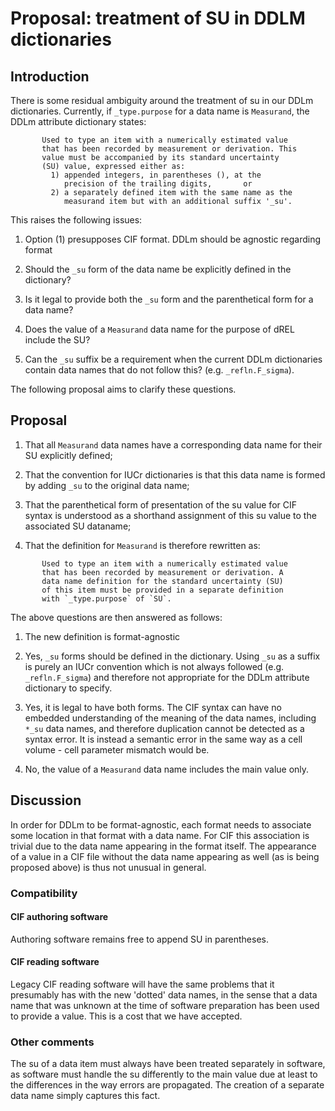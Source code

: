 # Proposal: treatment of SU in DDLM dictionaries

## Introduction

There is some residual ambiguity around the treatment of su in our
DDLm dictionaries.  Currently, if `_type.purpose` for a data name 
is `Measurand`, the DDLm attribute dictionary states:

```
       Used to type an item with a numerically estimated value
       that has been recorded by measurement or derivation. This
       value must be accompanied by its standard uncertainty
       (SU) value, expressed either as:
         1) appended integers, in parentheses (), at the
            precision of the trailing digits,       or
         2) a separately defined item with the same name as the
            measurand item but with an additional suffix '_su'.
```

This raises the following issues:

1. Option (1) presupposes CIF format. DDLm should be agnostic
regarding format

2. Should the `_su` form of the data name be explicitly defined in the
   dictionary?

3. Is it legal to provide both the `_su` form and the parenthetical
form for a data name?

4. Does the value of a `Measurand` data name for the purpose of
dREL include the SU?

5. Can the `_su` suffix be a requirement when the current DDLm
dictionaries contain data names that do not follow this?
(e.g. `_refln.F_sigma`).

The following proposal aims to clarify these questions.

## Proposal

1. That all `Measurand` data names have a corresponding
data name for their SU explicitly defined;

2. That the convention for IUCr dictionaries is that this
data name is formed by adding `_su` to the original data name;

3. That the parenthetical form of presentation of the su value
for CIF syntax is understood as a shorthand assignment of this
su value to the associated SU dataname;

4. That the definition for `Measurand` is therefore rewritten as:

```
       Used to type an item with a numerically estimated value
       that has been recorded by measurement or derivation. A 
       data name definition for the standard uncertainty (SU) 
       of this item must be provided in a separate definition
       with `_type.purpose` of `SU`.
```

The above questions are then answered as follows:

1. The new definition is format-agnostic

2. Yes, `_su` forms should be defined in the dictionary. Using 
`_su` as a suffix is purely an IUCr convention which is not
always followed (e.g. `_refln.F_sigma`) and therefore not
appropriate for the DDLm attribute dictionary to specify.

3. Yes, it is legal to have both forms. The CIF syntax can have no
embedded understanding of the meaning of the data names, including
`*_su` data names, and therefore duplication cannot be detected 
as a syntax error.  It is instead a semantic error in the same 
way as a cell volume - cell parameter mismatch would be.

4. No, the value of a `Measurand` data name includes the main
value only.

## Discussion

In order for DDLm to be format-agnostic, each format needs to
associate some location in that format with a data name. For CIF this
association is trivial due to the data name appearing in the format
itself. The appearance of a value in a CIF file without the data name
appearing as well (as is being proposed above) is thus not unusual
in general.

### Compatibility

#### CIF authoring software

Authoring software remains free to append SU in parentheses.

#### CIF reading software

Legacy CIF reading software will have the same problems that it presumably has
with the new 'dotted' data names, in the sense that a data name that was
unknown at the time of software preparation has been used to provide a value. 
This is a cost that we have accepted.

### Other comments

The su of a data item must always have been treated separately in
software, as software must handle the su differently to the main value
due at least to the differences in the way errors are propagated. 
The creation of a separate data name simply captures this fact.
